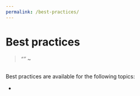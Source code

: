 ```yaml
---
permalink: /best-practices/
---
```


# Best practices

> _“”_
> ~ 

##

Best practices are available for the following topics:

- [](./)
